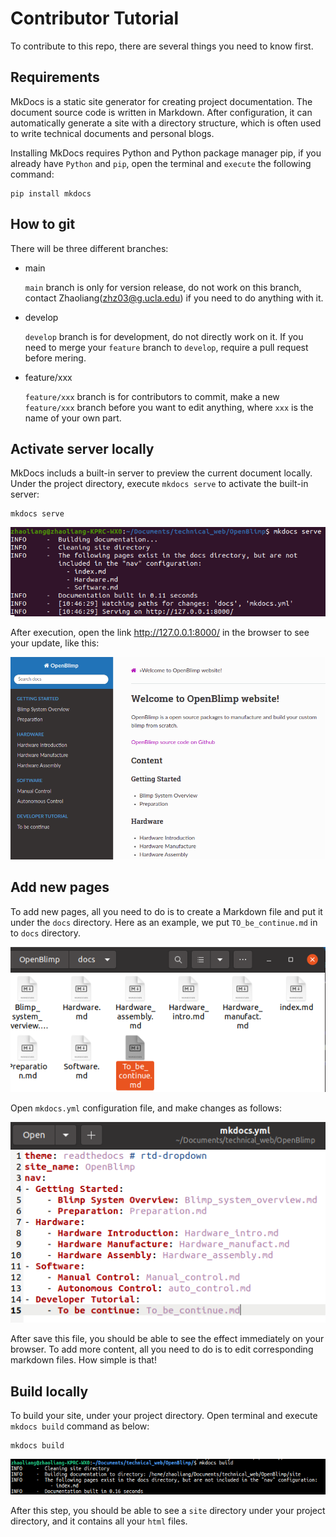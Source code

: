 # Contributor Tutorial

To contribute to this repo, there are several things you need to know first.

## Requirements

MkDocs is a static site generator for creating project documentation. The document source code is written in Markdown. After configuration, it can automatically generate a site with a directory structure, which is often used to write technical documents and personal blogs. 

Installing MkDocs requires Python and Python package manager pip, if you already have `Python` and `pip`, open the terminal and `execute` the following command:

```
pip install mkdocs
```

## How to git

There will be three different branches: 

- main

  `main` branch is only for version release, do not work on this branch, contact Zhaoliang(zhz03@g.ucla.edu) if you need to do anything with it.

- develop

  `develop` branch is for development, do not directly work on it. If you need to merge your `feature` branch to `develop`, require a pull request before mering.

- feature/xxx

  `feature/xxx` branch is for contributors to commit, make a new `feature/xxx` branch before you want to edit anything, where `xxx` is the name of your own part. 

## Activate server locally

MkDocs includs a built-in server to preview the current document locally.  Under the project directory, execute `mkdocs serve` to activate the built-in server:

```
mkdocs serve
```

![](imgs/pic1.png)

After execution, open the link http://127.0.0.1:8000/ in the browser to see your update, like this:

![](imgs/pic2.png)

## Add new pages

To add new pages, all you need to do is to create a Markdown file and put it under the `docs` directory. Here as an example, we put `TO_be_continue.md` in to `docs` directory.

![](imgs/pic3.png)

Open `mkdocs.yml` configuration file, and make changes as follows: 

![](imgs/pic4.png)

After save this file, you should be able to see the effect immediately on your browser. To add more content, all you need to do is to edit corresponding markdown files. How simple is that! 

## Build locally

To build your site, under your project directory. Open terminal and execute `mkdocs build` command as below:

```
mkdocs build
```

![](imgs/pic5.png)

After this step, you should be able to see a `site` directory under your project directory, and it contains all your `html` files. 